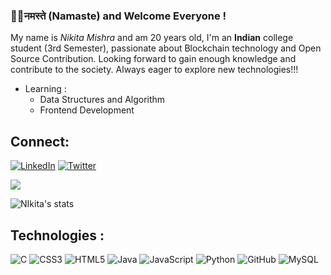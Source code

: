 ### 🌷✨नमस्ते (Namaste) and Welcome Everyone !

My name is *Nikita Mishra* and am 20 years old, I'm an **Indian** college student (3rd Semester), passionate about Blockchain technology and Open Source Contribution. Looking forward to gain enough knowledge and contribute to the society. Always eager to explore new technologies!!!

 - Learning :
   - Data Structures and Algorithm
   - Frontend Development

## Connect:
[![LinkedIn](https://img.shields.io/badge/LinkedIn-%230077B5.svg?logo=linkedin&logoColor=white)](https://www.linkedin.com/in/nikita-mishra23/) [![Twitter](https://img.shields.io/badge/Twitter-%231DA1F2.svg?logo=Twitter&logoColor=white)](https://twitter.com/@MishraNikita_) 

![](https://komarev.com/ghpvc/?username=NikitaMishraa&color=blueviolet)

 ![NIkita's stats](https://github-readme-stats.vercel.app/api?username=Nikita-Mishraa&show_icons=true&theme=midnight-purple)
  


## Technologies :

![C](https://img.shields.io/badge/c-%2300599C.svg?style=for-the-badge&logo=c&logoColor=white) ![CSS3](https://img.shields.io/badge/css3-%231572B6.svg?style=for-the-badge&logo=css3&logoColor=white) ![HTML5](https://img.shields.io/badge/html5-%23E34F26.svg?style=for-the-badge&logo=html5&logoColor=white) ![Java](https://img.shields.io/badge/java-%23ED8B00.svg?style=for-the-badge&logo=java&logoColor=white) ![JavaScript](https://img.shields.io/badge/javascript-%23323330.svg?style=for-the-badge&logo=javascript&logoColor=%23F7DF1E) ![Python](https://img.shields.io/badge/python-3670A0?style=for-the-badge&logo=python&logoColor=ffdd54) ![GitHub](https://img.shields.io/badge/GitHub-%23121011.svg?style=for-the-badge&logo=github&logoColor=white) ![MySQL](https://img.shields.io/badge/mysql-%2300f.svg?style=for-the-badge&logo=mysql&logoColor=white)






<!--
**Nikita-Mishraa/Nikita-Mishraa** is a ✨ _special_ ✨ repository because its `README.md` (this file) appears on your GitHub profile.
[![GitHub Streak](https://streak-stats.demolab.com/?user=NikitaMishraa&theme=midnight-purple)](https://git.io/streak-stats) //Github streak counter
[![My Skills](https://skills.thijs.gg/icons?i=java,c,html,py&theme=dark)](https://skills.thijs.gg) // old icons block ones
Here are some ideas to get you started:

- 🔭 I’m currently working on ...
- 🌱 I’m currently learning ...
- 👯 I’m looking to collaborate on ...
- 🤔 I’m looking for help with ...
- 💬 Ask me about ...
- 📫 How to reach me: ...
- 😄 Pronouns: ...
- ⚡ Fun fact: ...
-->
